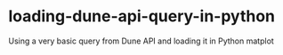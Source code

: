 # loading-dune-api-query-in-python
Using a very basic query from Dune API and loading it in Python matplot
